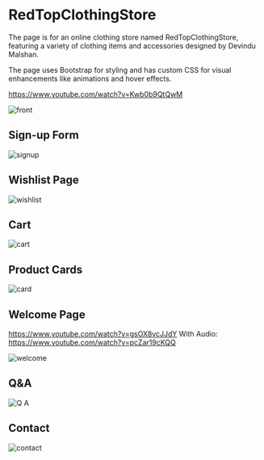 # RedTopClothingStore

The page is for an online clothing store named RedTopClothingStore, featuring a variety of clothing items and accessories designed by Devindu Malshan.

The page uses Bootstrap for styling and has custom CSS for visual enhancements like animations and hover effects.

https://www.youtube.com/watch?v=Kwb0b9QtQwM

![front](https://github.com/devindu22/RedTopClothingStore/assets/114844896/86b0a758-9c41-4d97-a5a5-a24535aff036)

## Sign-up Form

![signup](https://github.com/devindu22/RedTopClothingStore/assets/114844896/537acf47-d568-4c9f-9794-9a7a6395c17a)

## Wishlist Page

![wishlist](https://github.com/devindu22/RedTopClothingStore/assets/114844896/d6f92a73-d502-498e-91f2-9517d15a6042)

## Cart

![cart](https://github.com/devindu22/RedTopClothingStore/assets/114844896/d8b4d925-f841-4d7e-9a86-9911dbec5762)

## Product Cards

![card](https://github.com/devindu22/RedTopClothingStore/assets/114844896/90848b3d-a849-43eb-8db3-b4697a9d5ebd)

## Welcome Page

https://www.youtube.com/watch?v=gsOX8vcJJdY
With Audio: https://www.youtube.com/watch?v=pcZar19cKQQ

![welcome](https://github.com/devindu22/RedTopClothingStore/assets/114844896/81bbecb0-20d2-437d-9ff7-8fbe48f1a5c9)

## Q&A

![Q A](https://github.com/devindu22/RedTopClothingStore/assets/114844896/261d2948-aa0d-41f5-ad84-40ef6c8a4438)

## Contact

![contact](https://github.com/devindu22/RedTopClothingStore/assets/114844896/eceb6bfb-5f49-4cff-ba2a-a46ddf0098e3)

